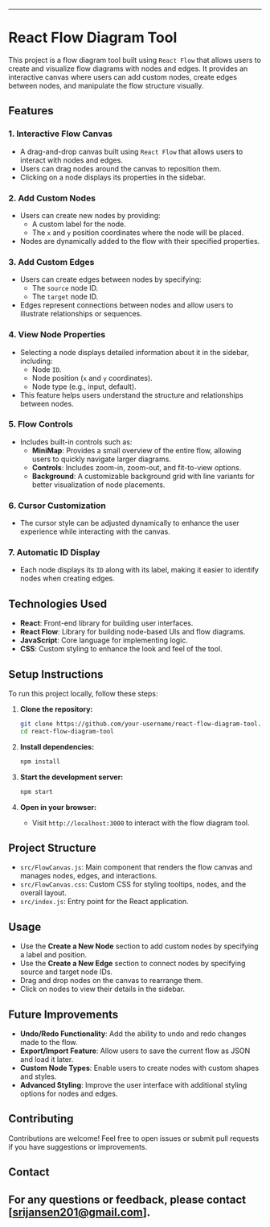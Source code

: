 
---

# React Flow Diagram Tool

This project is a flow diagram tool built using `React Flow` that allows users to create and visualize flow diagrams with nodes and edges. It provides an interactive canvas where users can add custom nodes, create edges between nodes, and manipulate the flow structure visually.

## Features

### 1. **Interactive Flow Canvas**
   - A drag-and-drop canvas built using `React Flow` that allows users to interact with nodes and edges.
   - Users can drag nodes around the canvas to reposition them.
   - Clicking on a node displays its properties in the sidebar.

### 2. **Add Custom Nodes**
   - Users can create new nodes by providing:
     - A custom label for the node.
     - The `x` and `y` position coordinates where the node will be placed.
   - Nodes are dynamically added to the flow with their specified properties.

### 3. **Add Custom Edges**
   - Users can create edges between nodes by specifying:
     - The `source` node ID.
     - The `target` node ID.
   - Edges represent connections between nodes and allow users to illustrate relationships or sequences.

### 4. **View Node Properties**
   - Selecting a node displays detailed information about it in the sidebar, including:
     - Node `ID`.
     - Node position (`x` and `y` coordinates).
     - Node type (e.g., input, default).
   - This feature helps users understand the structure and relationships between nodes.

### 5. **Flow Controls**
   - Includes built-in controls such as:
     - **MiniMap**: Provides a small overview of the entire flow, allowing users to quickly navigate larger diagrams.
     - **Controls**: Includes zoom-in, zoom-out, and fit-to-view options.
     - **Background**: A customizable background grid with line variants for better visualization of node placements.

### 6. **Cursor Customization**
   - The cursor style can be adjusted dynamically to enhance the user experience while interacting with the canvas.

### 7. **Automatic ID Display**
   - Each node displays its `ID` along with its label, making it easier to identify nodes when creating edges.

## Technologies Used

- **React**: Front-end library for building user interfaces.
- **React Flow**: Library for building node-based UIs and flow diagrams.
- **JavaScript**: Core language for implementing logic.
- **CSS**: Custom styling to enhance the look and feel of the tool.

## Setup Instructions

To run this project locally, follow these steps:

1. **Clone the repository:**
   ```bash
   git clone https://github.com/your-username/react-flow-diagram-tool.git
   cd react-flow-diagram-tool
   ```

2. **Install dependencies:**
   ```bash
   npm install
   ```

3. **Start the development server:**
   ```bash
   npm start
   ```

4. **Open in your browser:**
   - Visit `http://localhost:3000` to interact with the flow diagram tool.

## Project Structure

- `src/FlowCanvas.js`: Main component that renders the flow canvas and manages nodes, edges, and interactions.
- `src/FlowCanvas.css`: Custom CSS for styling tooltips, nodes, and the overall layout.
- `src/index.js`: Entry point for the React application.

## Usage

- Use the **Create a New Node** section to add custom nodes by specifying a label and position.
- Use the **Create a New Edge** section to connect nodes by specifying source and target node IDs.
- Drag and drop nodes on the canvas to rearrange them.
- Click on nodes to view their details in the sidebar.

## Future Improvements

- **Undo/Redo Functionality**: Add the ability to undo and redo changes made to the flow.
- **Export/Import Feature**: Allow users to save the current flow as JSON and load it later.
- **Custom Node Types**: Enable users to create nodes with custom shapes and styles.
- **Advanced Styling**: Improve the user interface with additional styling options for nodes and edges.

## Contributing

Contributions are welcome! Feel free to open issues or submit pull requests if you have suggestions or improvements.

## Contact

For any questions or feedback, please contact [srijansen201@gmail.com].
---